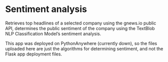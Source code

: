 # Sentiment analysis 
Retrieves top headlines of a selected company using the gnews.io public API, determines the public sentiment of the company using the TextBlob NLP Classification Model’s sentiment analysis. 

This app was deployed on PythonAnywhere (currently down), so the files uploaded here are just the algorithms for determining sentiment, and not the Flask app deployment files.
